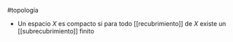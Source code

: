 #topología 

- Un espacio $X$ es compacto si para todo [[recubrimiento]] de $X$ existe un [[subrecubrimiento]] finito 